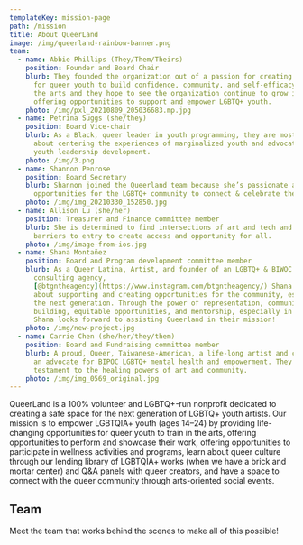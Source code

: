 ```yaml
---
templateKey: mission-page
path: /mission
title: About QueerLand
image: /img/queerland-rainbow-banner.png
team:
  - name: Abbie Phillips (They/Them/Theirs)
    position: Founder and Board Chair
    blurb: They founded the organization out of a passion for creating safe spaces
      for queer youth to build confidence, community, and self-efficacy within
      the arts and they hope to see the organization continue to grow in
      offering opportunities to support and empower LGBTQ+ youth.
    photo: /img/pxl_20210809_205036683.mp.jpg
  - name: Petrina Suggs (she/they)
    position: Board Vice-chair
    blurb: As a Black, queer leader in youth programming, they are most passionate
      about centering the experiences of marginalized youth and advocating for
      youth leadership development.
    photo: /img/3.png
  - name: Shannon Penrose
    position: Board Secretary
    blurb: Shannon joined the Queerland team because she’s passionate about creating
      opportunities for the LGBTQ+ community to connect & celebrate the arts.
    photo: /img/img_20210330_152850.jpg
  - name: Allison Lu (she/her)
    position: Treasurer and Finance committee member
    blurb: She is determined to find intersections of art and tech and break down
      barriers to entry to create access and opportunity for all.
    photo: /img/image-from-ios.jpg
  - name: Shana Montañez
    position: Board and Program development committee member
    blurb: As a Queer Latina, Artist, and founder of an LGBTQ+ & BIWOC entertainment
      consulting agency,
      [@btgntheagency](https://www.instagram.com/btgntheagency/) Shana is ardent
      about supporting and creating opportunities for the community, especially
      the next generation. Through the power of representation, community
      building, equitable opportunities, and mentorship, especially in the arts,
      Shana looks forward to assisting Queerland in their mission!
    photo: /img/new-project.jpg
  - name: Carrie Chen (she/her/they/them)
    position: Board and Fundraising committee member
    blurb: A proud, Queer, Taiwanese-American, a life-long artist and creator, and
      an advocate for BIPOC LGBTQ+ mental health and empowerment. They are a
      testament to the healing powers of art and community.
    photo: /img/img_0569_original.jpg
---
```

QueerLand is a 100% volunteer and LGBTQ+-run nonprofit dedicated to creating a safe space for the next generation of LGBTQ+ youth artists. Our mission is to empower LGBTQIA+ youth (ages 14–24) by providing life-changing opportunities for queer youth to train in the arts, offering opportunities to perform and showcase their work, offering opportunities to participate in wellness activities and programs, learn about queer culture through our lending library of LGBTQIA+ works (when we have a brick and mortar center) and Q&A panels with queer creators, and have a space to connect with the queer community through arts-oriented social events. 

## Team

Meet the team that works behind the scenes to make all of this possible!